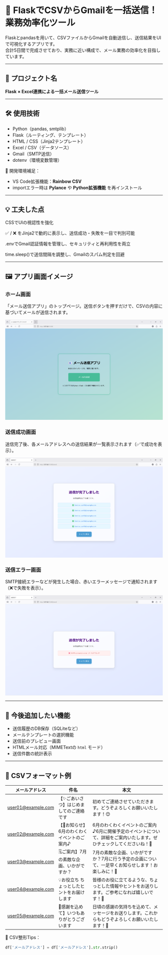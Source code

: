 # 📧 FlaskでCSVからGmailを一括送信！業務効率化ツール

Flaskとpandasを用いて、CSVファイルからGmailを自動送信し、送信結果をUIで可視化するアプリです。  
合計5日間で完成させており、実務に近い構成で、メール業務の効率化を目指しています。

---

## 📌 プロジェクト名

**Flask × Excel連携による一括メール送信ツール**

---

## 🛠 使用技術

- Python（pandas, smtplib）
- Flask（ルーティング、テンプレート）
- HTML / CSS（Jinja2テンプレート）
- Excel / CSV（データソース）
- Gmail（SMTP送信）
- dotenv（環境変数管理）

🧩 開発環境補足：
- VS Code拡張機能：**Rainbow CSV**
- importエラー時は **Pylance** や **Python拡張機能** を再インストール

---

## 💡 工夫した点
CSSでUIの視認性を強化

✅ / ❌ をJinja2で動的に表示し、送信成功・失敗を一目で判別可能

.envでGmail認証情報を管理し、セキュリティと再利用性を両立

time.sleep()で送信間隔を調整し、Gmailのスパム判定を回避

---

## 🖼️ アプリ画面イメージ

### ホーム画面
「メール送信アプリ」のトップページ。送信ボタンを押すだけで、CSVの内容に基づいてメールが送信されます。

![ホーム画面](Images/home.png)

### 送信成功画面
送信完了後、各メールアドレスへの送信結果が一覧表示されます（✅で成功を表示）。

![送信成功](Images/success.png)

### 送信エラー画面
SMTP接続エラーなどが発生した場合、赤いエラーメッセージで通知されます（❌で失敗を表示）。

![送信エラー](Images/error.png)

---

## 🔧 今後追加したい機能

- 送信履歴のDB保存（SQLiteなど）
- メールテンプレートの選択機能
- 送信前のプレビュー画面
- HTMLメール対応（MIMETextの `html` モード）
- 送信件数の統計表示

---

## 📂 CSVフォーマット例

| メールアドレス             | 件名     | 本文                     |
|---------------------------|----------|--------------------------|
| user01@example.com        | 【✨ごあいさつ】はじめましてのご連絡です   | 初めてご連絡させていただきます。どうぞよろしくお願いいたします！😊 |
| user02@example.com        | 【📢お知らせ】6月のわくわくイベントのご案内♪   | 6月のわくわくイベントのご案内♪6月に開催予定のイベントについて、詳細をご案内いたします。ぜひチェックしてくださいね！🌟 |
| user03@example.com        | 🗓️ご案内】7月の素敵な企画、いかがですか？   | 7月の素敵な企画、いかがですか？7月に行う予定の企画について、一足早くお知らせします！お楽しみに！🌻 |
| user04@example.com        | 💡お役立ち ちょっとしたヒントをお届けします   | 皆様のお役に立てるような、ちょっとした情報やヒントをお送りします。ご参考になれば嬉しいです！🌸 |
| user05@example.com        | 🌟感謝を込めて】いつもありがとうございます   | 日頃の感謝の気持ちを込めて、メッセージをお送りします。これからもどうぞよろしくお願いいたします！🙏 |

📌 CSV整形Tips：
```python
df['メールアドレス'] = df['メールアドレス'].str.strip()
